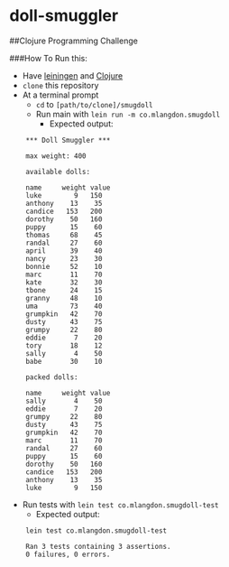 # doll-smuggler
##Clojure Programming Challenge

###How To Run this:

- Have [leiningen](https://github.com/technomancy/leiningen) and [Clojure](clojure.org)
- `clone` this repository
- At a terminal prompt
  - `cd` to `[path/to/clone]/smugdoll`
  - Run main with `lein run -m co.mlangdon.smugdoll`
    - Expected output:
```
    *** Doll Smuggler ***

    max weight: 400

    available dolls:

    name     weight value
    luke        9   150
    anthony    13    35
    candice   153   200
    dorothy    50   160
    puppy      15    60
    thomas     68    45
    randal     27    60
    april      39    40
    nancy      23    30
    bonnie     52    10
    marc       11    70
    kate       32    30
    tbone      24    15
    granny     48    10
    uma        73    40
    grumpkin   42    70
    dusty      43    75
    grumpy     22    80
    eddie       7    20
    tory       18    12
    sally       4    50
    babe       30    10

    packed dolls:

    name     weight value
    sally       4    50
    eddie       7    20
    grumpy     22    80
    dusty      43    75
    grumpkin   42    70
    marc       11    70
    randal     27    60
    puppy      15    60
    dorothy    50   160
    candice   153   200
    anthony    13    35
    luke        9   150
```    
  - Run tests with `lein test co.mlangdon.smugdoll-test`
    - Expected output:
```
    lein test co.mlangdon.smugdoll-test

    Ran 3 tests containing 3 assertions.
    0 failures, 0 errors.
```    
